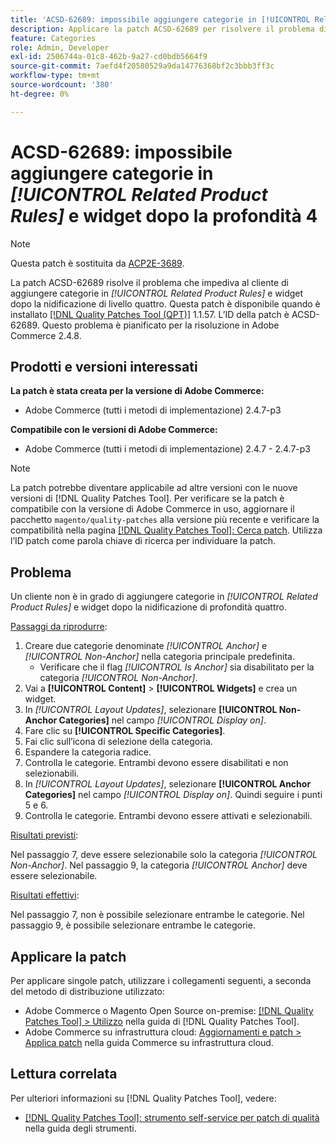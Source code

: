 ```yaml
---
title: 'ACSD-62689: impossibile aggiungere categorie in [!UICONTROL Related Product Rules] e widget dopo la profondità 4'
description: Applicare la patch ACSD-62689 per risolvere il problema di Adobe Commerce che impedisce al cliente di aggiungere categorie in [!UICONTROL Related Product Rules] e widget dopo la nidificazione della profondità quattro.
feature: Categories
role: Admin, Developer
exl-id: 2506744a-01c8-462b-9a27-cd0bdb5664f9
source-git-commit: 7aefd4f20580529a9da14776368bf2c3bbb3ff3c
workflow-type: tm+mt
source-wordcount: '380'
ht-degree: 0%

---
```


# ACSD-62689: impossibile aggiungere categorie in *[!UICONTROL Related Product Rules]* e widget dopo la profondità 4

>[!NOTE]
>
>Questa patch è sostituita da [ACP2E-3689](/help/tools/quality-patches-tool/patches-available-in-qpt/v1-1-61/acp2e-3689-issues-with-category-tree-display-reflect-anchor-non-anchor-relationships.md).

La patch ACSD-62689 risolve il problema che impediva al cliente di aggiungere categorie in *[!UICONTROL Related Product Rules]* e widget dopo la nidificazione di livello quattro. Questa patch è disponibile quando è installato [[!DNL Quality Patches Tool (QPT)]](/help/tools/quality-patches-tool/quality-patches-tool-to-self-serve-quality-patches.md) 1.1.57. L’ID della patch è ACSD-62689. Questo problema è pianificato per la risoluzione in Adobe Commerce 2.4.8.

## Prodotti e versioni interessati

**La patch è stata creata per la versione di Adobe Commerce:**

* Adobe Commerce (tutti i metodi di implementazione) 2.4.7-p3

**Compatibile con le versioni di Adobe Commerce:**

* Adobe Commerce (tutti i metodi di implementazione) 2.4.7 - 2.4.7-p3

>[!NOTE]
>
>La patch potrebbe diventare applicabile ad altre versioni con le nuove versioni di [!DNL Quality Patches Tool]. Per verificare se la patch è compatibile con la versione di Adobe Commerce in uso, aggiornare il pacchetto `magento/quality-patches` alla versione più recente e verificare la compatibilità nella pagina [[!DNL Quality Patches Tool]: Cerca patch](https://experienceleague.adobe.com/tools/commerce-quality-patches/index.html?lang=it). Utilizza l’ID patch come parola chiave di ricerca per individuare la patch.

## Problema

Un cliente non è in grado di aggiungere categorie in *[!UICONTROL Related Product Rules]* e widget dopo la nidificazione di profondità quattro.

<u>Passaggi da riprodurre</u>:

1. Creare due categorie denominate *[!UICONTROL Anchor]* e *[!UICONTROL Non-Anchor]* nella categoria principale predefinita.
   * Verificare che il flag *[!UICONTROL Is Anchor]* sia disabilitato per la categoria *[!UICONTROL Non-Anchor]*.
1. Vai a **[!UICONTROL Content]** > **[!UICONTROL Widgets]** e crea un widget.
1. In *[!UICONTROL Layout Updates]*, selezionare **[!UICONTROL Non-Anchor Categories]** nel campo *[!UICONTROL Display on]*.
1. Fare clic su **[!UICONTROL Specific Categories]**.
1. Fai clic sull’icona di selezione della categoria.
1. Espandere la categoria radice.
1. Controlla le categorie. Entrambi devono essere disabilitati e non selezionabili.
1. In *[!UICONTROL Layout Updates]*, selezionare **[!UICONTROL Anchor Categories]** nel campo *[!UICONTROL Display on]*. Quindi seguire i punti 5 e 6.
1. Controlla le categorie. Entrambi devono essere attivati e selezionabili.

<u>Risultati previsti</u>:

Nel passaggio 7, deve essere selezionabile solo la categoria *[!UICONTROL Non-Anchor]*. Nel passaggio 9, la categoria *[!UICONTROL Anchor]* deve essere selezionabile.

<u>Risultati effettivi</u>:

Nel passaggio 7, non è possibile selezionare entrambe le categorie. Nel passaggio 9, è possibile selezionare entrambe le categorie.

## Applicare la patch

Per applicare singole patch, utilizzare i collegamenti seguenti, a seconda del metodo di distribuzione utilizzato:

* Adobe Commerce o Magento Open Source on-premise: [[!DNL Quality Patches Tool] > Utilizzo](/help/tools/quality-patches-tool/usage.md) nella guida di [!DNL Quality Patches Tool].
* Adobe Commerce su infrastruttura cloud: [Aggiornamenti e patch > Applica patch](https://experienceleague.adobe.com/docs/commerce-cloud-service/user-guide/develop/upgrade/apply-patches.html?lang=it) nella guida Commerce su infrastruttura cloud.


## Lettura correlata

Per ulteriori informazioni su [!DNL Quality Patches Tool], vedere:

* [[!DNL Quality Patches Tool]: strumento self-service per patch di qualità](/help/tools/quality-patches-tool/quality-patches-tool-to-self-serve-quality-patches.md) nella guida degli strumenti.


